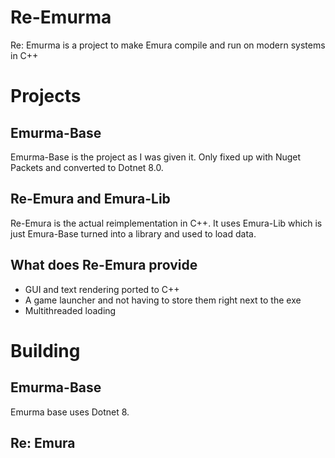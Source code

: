 # Re-Emurma
Re: Emurma is a project to make Emura compile and run on modern systems in C++

# Projects

## Emurma-Base
Emurma-Base is the project as I was given it. Only fixed up with Nuget Packets and converted to Dotnet 8.0.

## Re-Emura and Emura-Lib
Re-Emura is the actual reimplementation in C++. It uses Emura-Lib which is just Emura-Base turned into a library and used to load data.

## What does Re-Emura provide 

- GUI and text rendering ported to C++
- A game launcher and not having to store them right next to the exe
- Multithreaded loading

# Building

## Emurma-Base
Emurma base uses Dotnet 8.

## Re: Emura